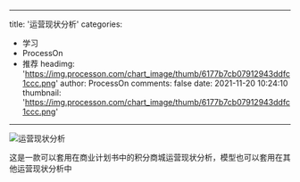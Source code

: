 
---
title: '运营现状分析'
categories: 
 - 学习
 - ProcessOn
 - 推荐
headimg: 'https://img.processon.com/chart_image/thumb/6177b7cb07912943ddfc1ccc.png'
author: ProcessOn
comments: false
date: 2021-11-20 10:24:10
thumbnail: 'https://img.processon.com/chart_image/thumb/6177b7cb07912943ddfc1ccc.png'
---

<div>   
<img class="thumb" alt="运营现状分析" src="https://img.processon.com/chart_image/thumb/6177b7cb07912943ddfc1ccc.png" referrerpolicy="no-referrer">
<p>这是一款可以套用在商业计划书中的积分商城运营现状分析，模型也可以套用在其他运营现状分析中</p>  
</div>
            